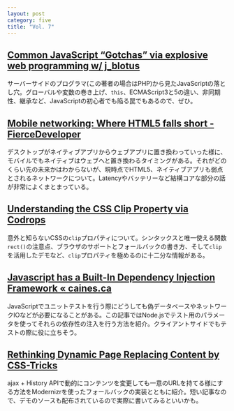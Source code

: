 ```yaml
---
layout: post
category: five
title: "Vol. 7"
---
```


## [Common JavaScript “Gotchas” via explosive web programming w/ j_blotus](http://www.jblotus.com/2013/01/13/common-javascript-gotchas/)

サーバーサイドのプログラマ(この著者の場合はPHP)から見たJavaScriptの落とし穴。グローバルや変数の巻き上げ、`this`、ECMAScript3と5の違い、非同期性、継承など、JavaScriptの初心者でも陥る罠でもあるので、ぜひ。

## [Mobile networking: Where HTML5 falls short - FierceDeveloper](http://www.fiercedeveloper.com/story/mobile-networking-where-html5-falls-short/2013-01-11)

デスクトップがネイティブアプリからウェブアプリに置き換わっていった様に、モバイルでもネイティブはウェブへと置き換わるタイミングがある。それがどのくらい先の未来かはわからないが、現時点でHTML5、ネイティブアプリも弱点とされるネットワークについて。Latencyやバッテリーなど結構コアな部分の話が非常によくまとまっている。

## [Understanding the CSS Clip Property via Codrops](http://tympanus.net/codrops/2013/01/16/understanding-the-css-clip-property/)

意外と知らないCSSの`clip`プロパティについて。シンタックスと唯一使える関数`rect()`の注意点、ブラウザのサポートとフォールバックの書き方、そして`clip`を活用したデモなど、`clip`プロパティを極めるのに十二分な情報がある。

## [Javascript has a Built-In Dependency Injection Framework « caines.ca](http://caines.ca/blog/programming/javascript-has-a-built-in-dependency-injection-framework/)

JavaScriptでユニットテストを行う際にどうしても偽データベースやネットワークIOなどが必要になることがある。この記事ではNode.jsでテスト用のパラメータを使ってそれらの依存性の注入を行う方法を紹介。クライアントサイドでもテストの際に役に立ちそう。

## [Rethinking Dynamic Page Replacing Content by CSS-Tricks](http://css-tricks.com/rethinking-dynamic-page-replacing-content/)

ajax + History APIで動的にコンテンツを変更しても一意のURLを持てる様にする方法をModernizrを使ったフォールバックの実装とともに紹介。短い記事なので、デモのソースも配布されているので実際に書いてみるといいかも。